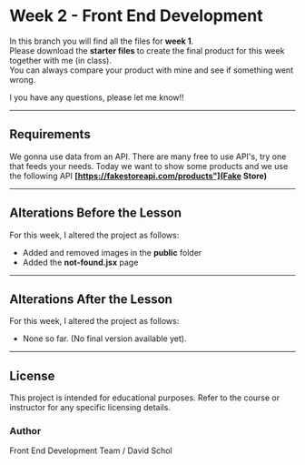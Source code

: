 # Week 2 - Front End Development

In this branch you will find all the files for **week 1**.\
Please download the **starter files** to create the final product for
this week together with me (in class).\
You can always compare your product with mine and see if something went
wrong.

I you have any questions, please let me know!!

------------------------------------------------------------------------

## Requirements

We gonna use data from an API. There are many free to use API's, try one that feeds your needs.
Today we want to show some products and we use the following API **[https://fakestoreapi.com/products"](Fake Store)**

------------------------------------------------------------------------

## Alterations Before the Lesson

For this week, I altered the project as follows:

-   Added and removed images in the **public** folder
-   Added the **not-found.jsx** page

------------------------------------------------------------------------

## Alterations After the Lesson

For this week, I altered the project as follows:

-   None so far. (No final version available yet).

------------------------------------------------------------------------

## License

This project is intended for educational purposes.
Refer to the course or instructor for any specific licensing details.

### Author

Front End Development Team / David Schol
